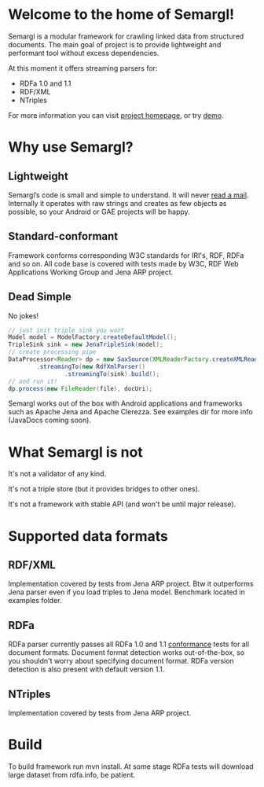 Welcome to the home of Semargl!
===============================

Semargl is a modular framework for crawling linked data from structured
documents. The main goal of project is to provide lightweight and
performant tool without excess dependencies.

At this moment it offers streaming parsers for:
* RDFa 1.0 and 1.1
* RDF/XML
* NTriples

For more information you can visit [project homepage](http://semarglproject.org),
or try [demo](http://demo.semarglproject.org).

Why use Semargl?
================

Lightweight
-----------

Semargl’s code is small and simple to understand. It will never
[read a mail](http://en.wikipedia.org/wiki/Zawinski's_law_of_software_envelopment).
Internally it operates with raw strings and creates as few objects as possible,
so your Android or GAE projects will be happy.

Standard-conformant
-------------------

Framework conforms corresponding W3C standards for IRI's, RDF, RDFa and so on.
All code base is covered with tests made by W3C, RDF Web Applications Working
Group and Jena ARP project.

Dead Simple
-----------

No jokes!

```java
// just init triple sink you want
Model model = ModelFactory.createDefaultModel();
TripleSink sink = new JenaTripleSink(model);
// create processing pipe
DataProcessor<Reader> dp = new SaxSource(XMLReaderFactory.createXMLReader())
        .streamingTo(new RdfXmlParser()
                .streamingTo(sink).build();
// and run it!
dp.process(new FileReader(file), docUri);
```

Semargl works out of the box with Android applications and frameworks such as
Apache Jena and Apache Clerezza. See examples dir for more info (JavaDocs
coming soon).

What Semargl is not
===================

It's not a validator of any kind.

It's not a triple store (but it provides bridges to other ones).

It's not a framework with stable API (and won't be until major release).

Supported data formats
======================

RDF/XML
-------

Implementation covered by tests from Jena ARP project. Btw it outperforms Jena
parser even if you load triples to Jena model. Benchmark located in examples
folder.

RDFa
----

RDFa parser currently passes all RDFa 1.0 and 1.1
[conformance](http://rdfa.info/test-suite/) tests for all document formats.
Document format detection works out-of-the-box, so you shouldn't worry about
specifying document format. RDFa version detection is also present with
default version 1.1.

NTriples
--------

Implementation covered by tests from Jena ARP project.

Build
=====

To build framework run mvn install. At some stage RDFa tests will download
large dataset from rdfa.info, be patient.
